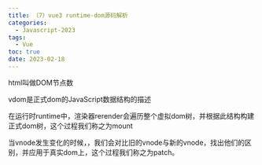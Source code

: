 ```yaml
---
title: （7）vue3 runtime-dom源码解析
categories:
  - Javascript-2023
tags:
  - Vue
toc: true
date: 2023-02-18
---
```




html叫做DOM节点数

vdom是正式dom的JavaScript数据结构的描述



在运行时runtime中，渲染器rerender会遍历整个虚拟dom树，并根据此结构构建正式dom树，这个过程我们称之为mount

当vnode发生变化的时候，，我们会对比旧的vnode与新的vnode，找出他们的区别，并应用于真实dom上，这个过程我们称之为patch。




